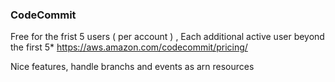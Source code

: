 ### CodeCommit

Free for the frist 5 users ( per account ) , Each additional active user beyond the first 5*
https://aws.amazon.com/codecommit/pricing/

Nice features, handle branchs and events as arn resources

